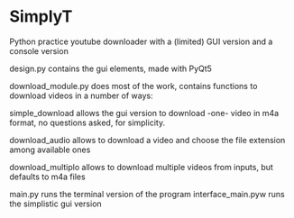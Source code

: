 # SimplyT
Python practice youtube downloader with a (limited) GUI version and a console version

design.py contains the gui elements, made with PyQt5

download_module.py does most of the work, contains functions to download videos in a number of ways:

  simple_download allows the gui version to download -one- video in m4a format, no questions asked, for simplicity.
  
  download_audio allows to download a video and choose the file extension among available ones
  
  download_multiplo allows to download multiple videos from inputs, but defaults to m4a files
  
main.py runs the terminal version of the program
interface_main.pyw runs the simplistic gui version
